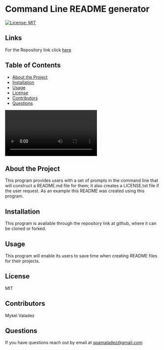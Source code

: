 
# Command Line README generator

[![License: MIT](https://img.shields.io/badge/License-MIT-yellow.svg)](https://opensource.org/licenses/MIT)

## Links 


For the Repository link click [here](https://github.com/valadezMykel/CommandLine_README_Constructor)


## Table of Contents

* [About the Project](#about-the-project)
* [Installation](#installation)
* [Usage](#usage)
* [License](#license)
* [Contributors](#contributors)
* [Questions](#questions)

![placeholder](assests/videos/userVideo.mov)


## About the Project

This program provides users with a set of prompts in the command line that will construct a README.md file for them; it also creates a LICENSE.txt file if the user request.  As an example this README was created using this program.


## Installation

This program is available through the repository link at github, where it can be cloned or forked.


## Usage

This program will enable its users to save time when creating README files for their projects.


## License

MIT


## Contributors

Mykel Valadez


## Questions

If you have questions reach out by email at spamaladez@gmail.com